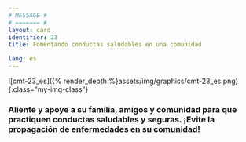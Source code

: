 ```yaml
---
# MESSAGE #
# ======= #
layout: card
identifier: 23
title: Fomentando conductas saludables en una comunidad

lang: es
---
```


![cmt-23_es]({% render_depth %}assets/img/graphics/cmt-23_es.png){:class="my-img-class"}

### Aliente y apoye a su familia, amigos y comunidad para que practiquen conductas saludables y seguras. ¡Evite la propagación de enfermedades en su comunidad!

